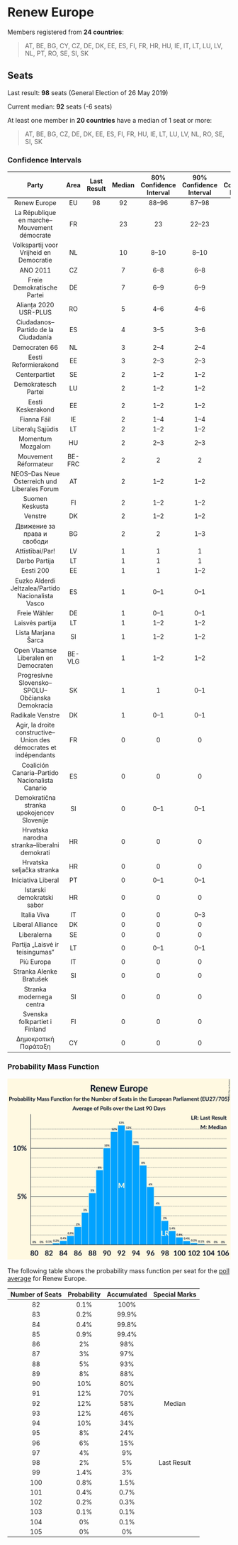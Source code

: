 # Renew Europe

Members registered from **24 countries**:

> AT, BE, BG, CY, CZ, DE, DK, EE, ES, FI, FR, HR, HU, IE, IT, LT, LU, LV, NL, PT, RO, SE, SI, SK

## Seats

Last result: **98** seats (General Election of 26 May 2019)

Current median: **92** seats (-6 seats)

At least one member in **20 countries** have a median of 1 seat or more:

> AT, BE, BG, CZ, DE, DK, EE, ES, FI, FR, HU, IE, LT, LU, LV, NL, RO, SE, SI, SK

### Confidence Intervals

| Party | Area | Last Result | Median | 80% Confidence Interval | 90% Confidence Interval | 95% Confidence Interval | 99% Confidence Interval |
|:-----:|:----:|:-----------:|:------:|:-----------------------:|:-----------------------:|:-----------------------:|:-----------------------:|
| Renew Europe | EU | 98 | 92 | 88–96 | 87–98 | 86–99 | 84–101 |
| La République en marche–Mouvement démocrate | FR | | 23 | 23 | 22–23 | 21–23 | 20–23 |
| Volkspartij voor Vrijheid en Democratie | NL | | 10 | 8–10 | 8–10 | 8–10 | 8–11 |
| ANO 2011 | CZ | | 7 | 6–8 | 6–8 | 6–8 | 6–9 |
| Freie Demokratische Partei | DE | | 7 | 6–9 | 6–9 | 6–9 | 5–9 |
| Alianța 2020 USR-PLUS | RO | | 5 | 4–6 | 4–6 | 4–6 | 4–6 |
| Ciudadanos–Partido de la Ciudadanía | ES | | 4 | 3–5 | 3–6 | 2–6 | 2–6 |
| Democraten 66 | NL | | 3 | 2–4 | 2–4 | 2–4 | 2–4 |
| Eesti Reformierakond | EE | | 3 | 2–3 | 2–3 | 2–3 | 2–3 |
| Centerpartiet | SE | | 2 | 1–2 | 1–2 | 1–2 | 1–2 |
| Demokratesch Partei | LU | | 2 | 1–2 | 1–2 | 1–2 | 1–2 |
| Eesti Keskerakond | EE | | 2 | 1–2 | 1–2 | 1–2 | 1–2 |
| Fianna Fáil | IE | | 2 | 1–4 | 1–4 | 1–4 | 1–4 |
| Liberalų Sąjūdis | LT | | 2 | 1–2 | 1–2 | 1–2 | 1–2 |
| Momentum Mozgalom | HU | | 2 | 2–3 | 2–3 | 2–3 | 2–3 |
| Mouvement Réformateur | BE-FRC | | 2 | 2 | 2 | 1–2 | 1–2 |
| NEOS–Das Neue Österreich und Liberales Forum | AT | | 2 | 1–2 | 1–2 | 1–2 | 1–2 |
| Suomen Keskusta | FI | | 2 | 1–2 | 1–2 | 1–2 | 1–2 |
| Venstre | DK | | 2 | 1–2 | 1–2 | 1–2 | 1–2 |
| Движение за права и свободи | BG | | 2 | 2 | 1–3 | 1–3 | 1–3 |
| Attīstībai/Par! | LV | | 1 | 1 | 1 | 1 | 1 |
| Darbo Partija | LT | | 1 | 1 | 1 | 1–2 | 1–2 |
| Eesti 200 | EE | | 1 | 1 | 1–2 | 1–2 | 1–2 |
| Euzko Alderdi Jeltzalea/Partido Nacionalista Vasco | ES | | 1 | 0–1 | 0–1 | 0–1 | 0–1 |
| Freie Wähler | DE | | 1 | 0–1 | 0–1 | 0–2 | 0–2 |
| Laisvės partija | LT | | 1 | 1–2 | 1–2 | 1–2 | 1–2 |
| Lista Marjana Šarca | SI | | 1 | 1–2 | 1–2 | 1–2 | 1–3 |
| Open Vlaamse Liberalen en Democraten | BE-VLG | | 1 | 1–2 | 1–2 | 1–2 | 1–2 |
| Progresívne Slovensko–SPOLU–Občianska Demokracia | SK | | 1 | 1 | 0–1 | 0–1 | 0–1 |
| Radikale Venstre | DK | | 1 | 0–1 | 0–1 | 0–1 | 0–1 |
| Agir, la droite constructive–Union des démocrates et indépendants | FR | | 0 | 0 | 0 | 0 | 0 |
| Coalición Canaria–Partido Nacionalista Canario | ES | | 0 | 0 | 0 | 0 | 0–1 |
| Demokratična stranka upokojencev Slovenije | SI | | 0 | 0–1 | 0–1 | 0–1 | 0–1 |
| Hrvatska narodna stranka–liberalni demokrati | HR | | 0 | 0 | 0 | 0 | 0 |
| Hrvatska seljačka stranka | HR | | 0 | 0 | 0 | 0 | 0 |
| Iniciativa Liberal | PT | | 0 | 0–1 | 0–1 | 0–1 | 0–2 |
| Istarski demokratski sabor | HR | | 0 | 0 | 0 | 0 | 0 |
| Italia Viva | IT | | 0 | 0 | 0–3 | 0–4 | 0–4 |
| Liberal Alliance | DK | | 0 | 0 | 0 | 0 | 0 |
| Liberalerna | SE | | 0 | 0 | 0 | 0 | 0 |
| Partija „Laisvė ir teisingumas“ | LT | | 0 | 0–1 | 0–1 | 0–1 | 0–1 |
| Più Europa | IT | | 0 | 0 | 0 | 0 | 0 |
| Stranka Alenke Bratušek | SI | | 0 | 0 | 0 | 0–1 | 0–1 |
| Stranka modernega centra | SI | | 0 | 0 | 0 | 0 | 0 |
| Svenska folkpartiet i Finland | FI | | 0 | 0 | 0 | 0–1 | 0–1 |
| Δημοκρατική Παράταξη | CY | | 0 | 0 | 0 | 0 | 0 |

### Probability Mass Function

![Graph with seats probability mass function not yet produced](average-2021-02-28-seats-pmf-reneweurope.png "Seats Probability Mass Function")

The following table shows the probability mass function per seat for the [poll average](average-2021-02-28.html) for Renew Europe.

| Number of Seats | Probability | Accumulated | Special Marks |
|:---------------:|:-----------:|:-----------:|:-------------:|
| 82 | 0.1% | 100% |  |
| 83 | 0.2% | 99.9% |  |
| 84 | 0.4% | 99.8% |  |
| 85 | 0.9% | 99.4% |  |
| 86 | 2% | 98% |  |
| 87 | 3% | 97% |  |
| 88 | 5% | 93% |  |
| 89 | 8% | 88% |  |
| 90 | 10% | 80% |  |
| 91 | 12% | 70% |  |
| 92 | 12% | 58% | Median |
| 93 | 12% | 46% |  |
| 94 | 10% | 34% |  |
| 95 | 8% | 24% |  |
| 96 | 6% | 15% |  |
| 97 | 4% | 9% |  |
| 98 | 2% | 5% | Last Result |
| 99 | 1.4% | 3% |  |
| 100 | 0.8% | 1.5% |  |
| 101 | 0.4% | 0.7% |  |
| 102 | 0.2% | 0.3% |  |
| 103 | 0.1% | 0.1% |  |
| 104 | 0% | 0.1% |  |
| 105 | 0% | 0% |  |



